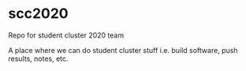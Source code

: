 # scc2020
Repo for student cluster 2020 team

A place where we can do student cluster stuff i.e. build software, push results, notes, etc.
